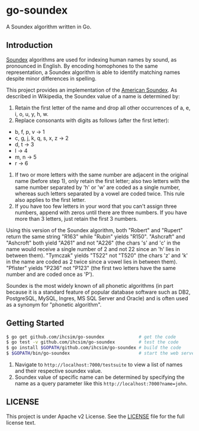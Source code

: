 # go-soundex

A Soundex algorithm written in Go.

## Introduction

[Soundex](https://en.wikipedia.org/wiki/Soundex) algorithms are used for indexing human names by sound, as pronounced in English. By encoding homophones to the same representation, a Soundex algorithm is able to identify matching names despite minor differences in spelling.

This project provides an implementation of the [American Soundex](https://en.wikipedia.org/wiki/Soundex#American_Soundex). As described in Wikipedia, the Soundex value of a name is determined by:

1. Retain the first letter of the name and drop all other occurrences of a, e, i, o, u, y, h, w.
1. Replace consonants with digits as follows (after the first letter):
  * b, f, p, v → 1
  * c, g, j, k, q, s, x, z → 2
  * d, t → 3
  * l → 4
  * m, n → 5
  * r → 6
1. If two or more letters with the same number are adjacent in the original name (before step 1), only retain the first letter; also two letters with the same number separated by 'h' or 'w' are coded as a single number, whereas such letters separated by a vowel are coded twice. This rule also applies to the first letter.
1. If you have too few letters in your word that you can't assign three numbers, append with zeros until there are three numbers. If you have more than 3 letters, just retain the first 3 numbers.

Using this version of the Soundex algorithm, both "Robert" and "Rupert" return the same string "R163" while "Rubin" yields "R150". "Ashcraft" and "Ashcroft" both yield "A261" and not "A226" (the chars 's' and 'c' in the name would receive a single number of 2 and not 22 since an 'h' lies in between them). "Tymczak" yields "T522" not "T520" (the chars 'z' and 'k' in the name are coded as 2 twice since a vowel lies in between them). "Pfister" yields "P236" not "P123" (the first two letters have the same number and are coded once as 'P').

Soundex is the most widely known of all phonetic algorithms (in part because it is a standard feature of popular database software such as DB2, PostgreSQL, MySQL, Ingres, MS SQL Server and Oracle) and is often used as a synonym for "phonetic algorithm".

## Getting Started

```sh
$ go get github.com/ihcsim/go-soundex             # get the code
$ go test -v github.com/ihcsim/go-soundex         # test the code
$ go install $GOPATH/github.com/ihcsim/go-soundex # build the code
$ $GOPATH/bin/go-soundex                          # start the web server
```

1. Navigate to `http://localhost:7000/testsuite` to view a list of names and their respective soundex value.
1. Soundex value of specific name can be determined by specifying the name as a query parameter like this `http://localhost:7000?name=john`.

## LICENSE

This project is under Apache v2 License. See the [LICENSE](LICENSE) file for the full license text.
